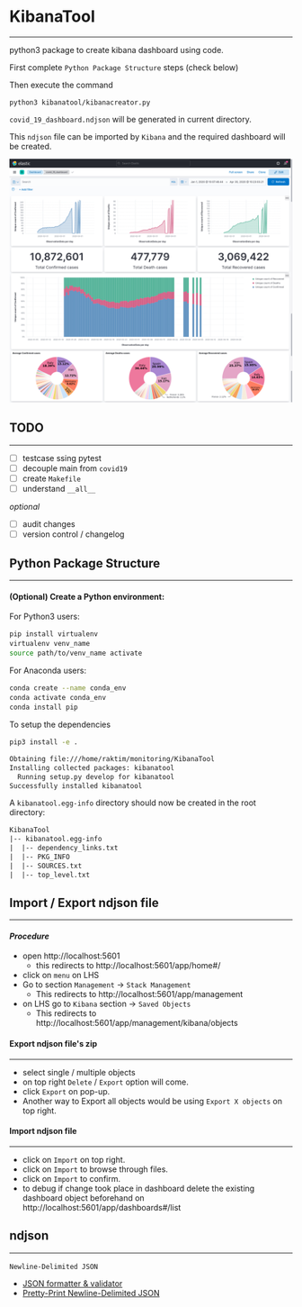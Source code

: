 # KibanaTool
---
python3 package to create kibana dashboard using code.

First complete `Python Package Structure` steps (check below)

Then execute the command
```
python3 kibanatool/kibanacreator.py
```

`covid_19_dashboard.ndjson` will be generated in current directory.

This `ndjson` file can be imported by `Kibana` and the required dashboard will be created.

![covid19 dashboard](kibanatool/covid19/static/covid_19_dashboard.png)

## TODO
---
- [ ] testcase ssing pytest
- [ ] decouple main from `covid19`
- [ ] create `Makefile`
- [ ] understand `__all__`

*optional*
- [ ] audit changes
- [ ] version control / changelog

## Python Package Structure 
---
#### (Optional) Create a Python environment:

For Python3 users:
```bash
pip install virtualenv
virtualenv venv_name
source path/to/venv_name activate
```
For Anaconda users:
```bash
conda create --name conda_env
conda activate conda_env
conda install pip
```

To setup the dependencies
```bash
pip3 install -e .
```
```
Obtaining file:///home/raktim/monitoring/KibanaTool
Installing collected packages: kibanatool
  Running setup.py develop for kibanatool
Successfully installed kibanatool
```

A `kibanatool.egg-info` directory should now be created in the root directory:
```
KibanaTool
|-- kibanatool.egg-info
|  |-- dependency_links.txt
|  |-- PKG_INFO
|  |-- SOURCES.txt
|  |-- top_level.txt
```

## Import / Export ndjson file
---
#### *Procedure*

- open http://localhost:5601
  - this redirects to http://localhost:5601/app/home#/
- click on `menu` on LHS
- Go to section `Management` -> `Stack Management`
  - This redirects to http://localhost:5601/app/management
- on LHS go to `Kibana` section -> `Saved Objects`
  - This redirects to http://localhost:5601/app/management/kibana/objects

#### Export ndjson file's zip
---
- select single / multiple objects
- on top right `Delete` / `Export` option will come.
- click `Export` on pop-up.
- Another way to Export all objects would be using `Export X objects` on top right.

#### Import ndjson file
---
- click on `Import` on top right.
- click on `Import` to browse through files.
- click on `Import` to confirm.
- to debug if change took place in dashboard delete the existing dashboard object beforehand on http://localhost:5601/app/dashboards#/list

## ndjson
---
`Newline-Delimited JSON`

- [JSON formatter & validator](https://jsonformatter.curiousconcept.com/#)
- [Pretty-Print Newline-Delimited JSON](https://pprint-ndjson.neverendingqs.com/)
